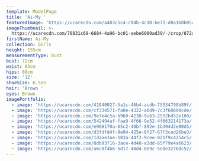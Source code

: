 ```yaml
---
template: ModelPage
title: 'Ai-My '
featuredImage: 'https://ucarecdn.com/a483c5c4-c94b-4c10-be72-d8a168b05cad/'
imageThumbnail: >-
  https://ucarecdn.com/70831c69-6684-4a96-bc01-aebe6009ad39/-/crop/872x1217/640,82/-/preview/
firstName: Ai-My
collection: Girls
height: 155cm
measurementType: bust
bust: 72cm
waist: 63cm
hips: 80cm
size: '12'
shoeSize: 6.5US
hair: 'Brown '
eyes: Brown
imagePortfolio:
  - image: 'https://ucarecdn.com/41840027-5a1c-46b4-acdb-75534798b89f/'
  - image: 'https://ucarecdn.com/cf334571-fa0e-4322-a0d9-7c3f60899cde/'
  - image: 'https://ucarecdn.com/9e7e4c5a-b960-4238-9c63-2552bd52e108/'
  - image: 'https://ucarecdn.com/542494af-faa9-4f66-9e52-4f663214173a/'
  - image: 'https://ucarecdn.com/e908170a-65c2-40bf-892e-1b394d2e00d5/'
  - image: 'https://ucarecdn.com/d3fdfd4f-9e94-425e-8f27-67f3ced26be3/'
  - image: 'https://ucarecdn.com/1daae3ae-183a-44f2-9cee-921f9c4254c5/'
  - image: 'https://ucarecdn.com/8db93716-3ace-4d40-a3dd-65f79e4a6623/'
  - image: 'https://ucarecdn.com/a6c0f4b6-5d17-40d4-8e9c-5ede3270dc52/'
---
```


